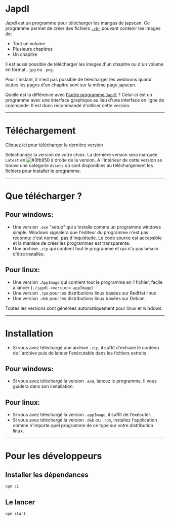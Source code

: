 # Japdl
Japdl est un programme pour télécharger les mangas de japscan. Ce programme permet de créer des fichiers [`.cbr`](https://fr.wikipedia.org/wiki/CBR_(format_de_fichier)) pouvant contenir les images de:
- Tout un volume
- Plusieurs chapitres
- Un chapitre

Il est aussi possible de télécharger les images d'un chapitre ou d'un volume en format `.jpg` ou `.png`.

Pour l'instant, il n'est pas possible de télécharger les webtoons quand toutes les pages d'un chapitre sont sur la même page japscan.

Quelle est la différence avec [l'autre programme `Japdl`](https://github.com/Seysa/japdl-cli) ? Celui-ci est un programme avec une interface graphique au lieu d'une interface en ligne de commande. Il est donc recommandé d'utiliser cette version.

---
# Téléchargement
[Cliquez ici pour télécharger la dernière version](https://github.com/Seysa/japdl/releases "Dernière version")

Selectionnez la version de votre choix. La dernière version sera marquée `Latest` en ![#3fb950](https://via.placeholder.com/15/3fb950/000000?text=+) à droite de la version.
A l'intérieur de cette version se trouve une catégorie `Assets` où sont disponibles au téléchargement les fichiers pour installer le programme.

---
# Que télécharger ?

## Pour windows:
- Une version `.exe` "setup" qui s'installe comme un programme windows simple. Windows signalera que l'éditeur du programme n'est pas reconnu: c'est normal, pas d'inquiétude. Le code source est accessible et la manière de créer les programmes est transparente.
-  Une archive `.zip` qui contient tout le programme et qui n'a pas besoin d'être installée.

## Pour linux:
- Une version `.AppImage` qui contient tout le programme en 1 fichier, facile à lancer (```./japdl-<version>.appImage```)
- Une version `.rpm` pour les distributions linux basées sur RedHat linux
- Une version `.deb` pour les distributions linux basées sur Debian

Toutes les versions sont générées automatiquement pour linux et windows.

---
# Installation

- Si vous avez téléchargé une archive `.zip`, il suffit d'extraire le contenu de l'archive puis de lancer l'exécutable dans les fichiers extraits.

## Pour windows:
- Si vous avez téléchargé la version `.exe`, lancez le programme. Il vous guidera dans son installation.
## Pour linux:
- Si vous avez téléchargé la version `.appImage`, il suffit de l'exécuter.
- Si vous avez téléchargé la version `.deb` ou `.rpm`, installez l'application comme n'importe quel programme de ce type sur votre distribution linux.

---
# Pour les développeurs
## Installer les dépendances
```
npm ci
```
## Le lancer
```
npm start
```
